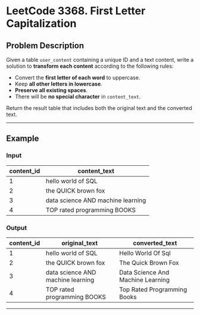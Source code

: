 # LeetCode 3368. First Letter Capitalization

## Problem Description

Given a table `user_content` containing a unique ID and a text content, write a solution to **transform each content** according to the following rules:

- Convert the **first letter of each word** to uppercase.
- Keep **all other letters in lowercase**.
- **Preserve all existing spaces**.
- There will be **no special character** in `content_text`.

Return the result table that includes both the original text and the converted text.

---

## Example

### Input

| content_id | content_text                      |
|------------|-----------------------------------|
| 1          | hello world of SQL                |
| 2          | the QUICK brown fox               |
| 3          | data science AND machine learning |
| 4          | TOP rated programming BOOKS       |

### Output

| content_id | original_text                     | converted_text                    |
|------------|-----------------------------------|-----------------------------------|
| 1          | hello world of SQL                | Hello World Of Sql                |
| 2          | the QUICK brown fox               | The Quick Brown Fox               |
| 3          | data science AND machine learning | Data Science And Machine Learning |
| 4          | TOP rated programming BOOKS       | Top Rated Programming Books       |

---